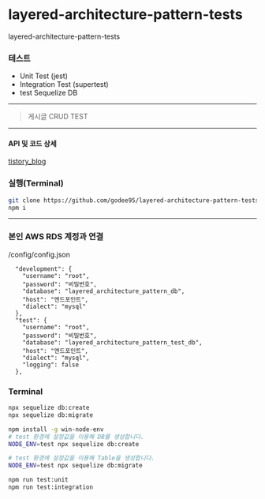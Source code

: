 # layered-architecture-pattern-tests
layered-architecture-pattern-tests

### 테스트
* Unit Test (jest)
* Integration Test (supertest)
* test Sequelize DB

---

> 게시글 CRUD TEST

---

#### API 및 코드 상세
[tistory_blog](https://pangeei-h.tistory.com/entry/Nodejs-%EC%8B%AC%ED%99%94-1%EC%A3%BC%EC%B0%A85Integration-Test)


### 실행(Terminal)

```bash
git clone https://github.com/godee95/layered-architecture-pattern-tests
npm i

```

---


### 본인 AWS RDS 계정과 연결

/config/config.json
```
  "development": {
    "username": "root",
    "password": "비밀번호",
    "database": "layered_architecture_pattern_db",
    "host": "엔드포인트",
    "dialect": "mysql"
  },
  "test": {
    "username": "root",
    "password": "비밀번호",
    "database": "layered_architecture_pattern_test_db",
    "host": "엔드포인트",
    "dialect": "mysql",
    "logging": false
  },
```

### Terminal
```bash
npx sequelize db:create
npx sequelize db:migrate

npm install -g win-node-env
# test 환경에 설정값을 이용해 DB를 생성합니다.
NODE_ENV=test npx sequelize db:create

# test 환경에 설정값을 이용해 Table을 생성합니다.
NODE_ENV=test npx sequelize db:migrate

npm run test:unit
npm run test:integration
```
